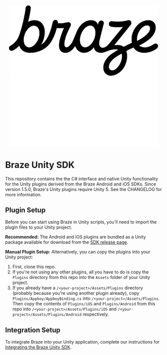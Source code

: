 <p align="center">
  <img width="480" alt="Braze Logo" src=".github/assets/logo-light.png#gh-light-mode-only" />
  <img width="480" alt="Braze Logo" src=".github/assets/logo-dark.png#gh-dark-mode-only" />
</p>

Braze Unity SDK
==========

This repository contains the the C# interface and native Unity functionality for the Unity plugins derived from the Braze Android and iOS SDKs. Since version 1.5.0, Braze's Unity plugins require Unity 5. See the CHANGELOG for more information.

## Plugin Setup

Before you can start using Braze in Unity scripts, you'll need to import the plugin files to your Unity project.

**Recommended:** The Android and iOS plugins are bundled as a Unity package available for download from the [SDK release page][1].

**Manual Plugin Setup:** Alternatively, you can copy the plugins into your Unity project:
  1. First, clone this repo.
  2. If you're not using any other plugins, all you have to do is copy the `Plugins` directory from this repo into the `Assets` folder of your Unity project.
  3. If you already have a `/<your-project>/Assets/Plugins` directory (probably because you're using another plugin already), copy `Plugins/Appboy/AppboyBinding.cs` into `/<your-project>/Assets/Plugins`. Then copy the contents of `Plugins/iOS` and `Plugins/Android` from this repo into `/<your-project>/Assets/Plugins/iOS` and `/<your-project>/Assets/Plugins/Android` respectively.

## Integration Setup

To integrate Braze into your Unity application, complete our instructions for [Integrating the Braze Unity SDK][2].

[1]: https://github.com/braze-inc/braze-unity-sdk/releases
[2]: https://www.braze.com/docs/developer_guide/platforms/unity/sdk_integration
